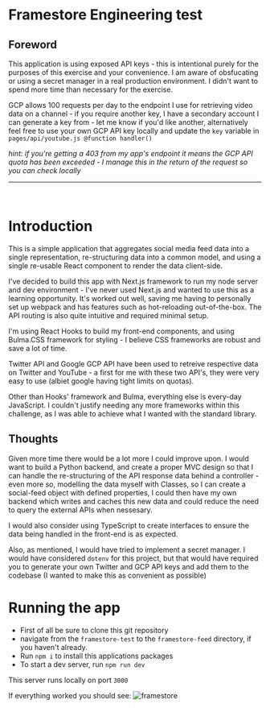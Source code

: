 # Framestore Engineering test
## Foreword
This application is using exposed API keys - this is intentional purely for the purposes of this exercise and your convenience.
I am aware of obsfucating or using a secret manager in a real production environment. I didn't want to spend more time than necessary for the exercise.

GCP allows 100 requests per day to the endpoint I use for retrieving video data on a channel - if you require another key, I have a secondary account I can generate a key from - let me know if you'd like another, alternatively feel free to use your own GCP API key locally and update the `key` variable in `pages/api/youtube.js @function handler()`

_hint: if you're getting a 403 from my app's endpoint it means the GCP API quota has been exceeded - I manage this in the return of the request so you can check locally_
<hr>
<br>

# Introduction
This is a simple application that aggregates social media feed data into a single representation, re-structuring data into a common model, and using a single re-usable React component to render the data client-side.

I've decided to build this app with Next.js framework to run my node server and dev environment - I've never used Next.js and wanted to use this as a learning opportunity. It's worked out well, saving me having to personally set up webpack and has features such as hot-reloading out-of-the-box. The API routing is also quite intuitive and required minimal setup.

I'm using React Hooks to build my front-end components, and using Bulma.CSS framework for styling - I believe CSS frameworks are robust and save a lot of time.

Twitter API and Google GCP API have been used to retreive respective data on Twitter and YouTube - a first for me with these two API's, they were very easy to use (albiet google having tight limits on quotas).

Other than Hooks' framework and Bulma, everything else is every-day JavaScript. I couldn't justify needing any more frameworks within this challenge, as I was able to achieve what I wanted with the standard library.

## Thoughts
Given more time there would be a lot more I could improve upon. I would want to build a Python backend, and create a proper MVC design so that I can handle the re-structuring of the API response data behind a controller - even more so, modelling the data myself with Classes, so I can create a social-feed object with defined properties, I could then have my own backend which writes and caches this new data and could reduce the need to query the external APIs when nessesary.

I would also consider using TypeScript to create interfaces to ensure the data being handled in the front-end is as expected.

Also, as mentioned, I would have tried to implement a secret manager. I would have considered `dotenv` for this project, but that would have required you to generate your own Twitter and GCP API keys and add them to the codebase (I wanted to make this as convenient as possible)

# Running the app
* First of all be sure to clone this git repository
* navigate from the `framestore-test` to the `framestore-feed` directory, if you haven't already.
* Run `npm i` to install this applications packages
* To start a dev server, run `npm run dev`

This server runs locally on port `3000`

If everything worked you should see:
![framestore](https://user-images.githubusercontent.com/37055772/149102767-1405c70b-cf27-4603-8901-6eefa07b5264.PNG)

